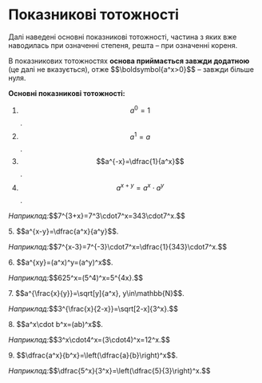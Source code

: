 # Показниковi тотожностi

<p>Далі наведені основні показникові тотожності, частина з яких вже наводилась при означенні степеня, решта – при означенні кореня.</p>

<p>В показникових тотожностях <b>основа приймається завжди додатною</b> (це далі не вказується), отже $$\boldsymbol{a^x>0}$$ – завжди більше нуля.</p>

<p><b>Основні показникові тотожності:</b></p>

1. $$a^0=1$$.
2. $$a^1=a$$.
3. $$a^{-x}=\dfrac{1}{a^x}$$.
4. $$a^{x+y}=a^x\cdot a^y$$.
<p><i>Наприклад:</i>$$7^{3+x}=7^3\cdot7^x=343\cdot7^x.$$</p>
5. $$a^{x-y}=\dfrac{a^x}{a^y}$$.
<p><i>Наприклад:</i>$$7^{x-3}=7^{-3}\cdot7^x=\dfrac{1}{343}\cdot7^x.$$</p>
6. $$a^{xy}=(a^x)^y=(a^y)^x$$.
<p><i>Наприклад:</i>$$625^x=(5^4)^x=5^{4x}.$$</p>
7. $$a^{\frac{x}{y}}=\sqrt[y]{a^x}, y\in\mathbb{N}$$.
<p><i>Наприклад:</i>$$3^{\frac{x}{2-x}}=\sqrt[2-x]{3^x}.$$</p>
8. $$a^x\cdot b^x=(ab)^x$$.
<p><i>Наприклад:</i>$$3^x\cdot4^x=(3\cdot4)^x=12^x.$$</p>
9. $$\dfrac{a^x}{b^x}=\left(\dfrac{a}{b}\right)^x$$.
<p><i>Наприклад:</i>$$\dfrac{5^x}{3^x}=\left(\dfrac{5}{3}\right)^x.$$</p>